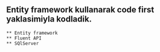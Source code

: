 ## Entity framework kullanarak code first yaklasimiyla kodladik.

	** Entity framework
	** Fluent API
	** SQlServer
